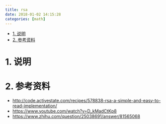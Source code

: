 ```yaml
---
title: rsa
date: 2018-01-02 14:15:28
categories: [math]
---
```


<!-- TOC -->

- [1. 说明](#1-说明)
- [2. 参考资料](#2-参考资料)

<!-- /TOC -->


<a id="markdown-1-说明" name="1-说明"></a>
# 1. 说明


<a id="markdown-2-参考资料" name="2-参考资料"></a>
# 2. 参考资料

* http://code.activestate.com/recipes/578838-rsa-a-simple-and-easy-to-read-implementation/
* https://www.youtube.com/watch?v=D_kMadCtKp8
* https://www.zhihu.com/question/25038691/answer/81565068
